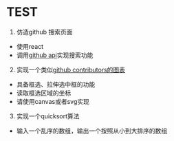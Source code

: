 # TEST

1. 仿造github 搜索页面  
* 使用react
* 调用[github api][github_api_v3]实现搜索功能

2. 实现一个类似[github contributors的图表][chart]  
* 具备框选、拉伸选中框的功能
* 读取框选区域的坐标
* 请使用canvas或者svg实现

3. 实现一个quicksort算法  

* 输入一个乱序的数组，输出一个按照从小到大排序的数组

[github_api_v3]:https://developer.github.com/v3/
[chart]:https://github.com/D-Y-Innovations/chc/graphs/contributors?from=2018-05-27&to=2018-06-05&type=c
